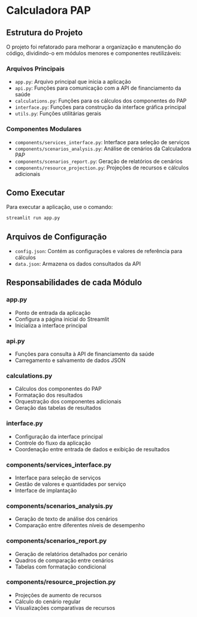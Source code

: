 # Calculadora PAP

## Estrutura do Projeto

O projeto foi refatorado para melhorar a organização e manutenção do código, dividindo-o em módulos menores e componentes reutilizáveis:

### Arquivos Principais
- `app.py`: Arquivo principal que inicia a aplicação
- `api.py`: Funções para comunicação com a API de financiamento da saúde
- `calculations.py`: Funções para os cálculos dos componentes do PAP
- `interface.py`: Funções para construção da interface gráfica principal
- `utils.py`: Funções utilitárias gerais

### Componentes Modulares
- `components/services_interface.py`: Interface para seleção de serviços
- `components/scenarios_analysis.py`: Análise de cenários da Calculadora PAP
- `components/scenarios_report.py`: Geração de relatórios de cenários
- `components/resource_projection.py`: Projeções de recursos e cálculos adicionais

## Como Executar

Para executar a aplicação, use o comando:

```bash
streamlit run app.py
```

## Arquivos de Configuração

- `config.json`: Contém as configurações e valores de referência para cálculos
- `data.json`: Armazena os dados consultados da API

## Responsabilidades de cada Módulo

### app.py
- Ponto de entrada da aplicação
- Configura a página inicial do Streamlit
- Inicializa a interface principal

### api.py
- Funções para consulta à API de financiamento da saúde
- Carregamento e salvamento de dados JSON

### calculations.py
- Cálculos dos componentes do PAP
- Formatação dos resultados
- Orquestração dos componentes adicionais
- Geração das tabelas de resultados

### interface.py
- Configuração da interface principal
- Controle do fluxo da aplicação
- Coordenação entre entrada de dados e exibição de resultados

### components/services_interface.py
- Interface para seleção de serviços
- Gestão de valores e quantidades por serviço
- Interface de implantação

### components/scenarios_analysis.py
- Geração de texto de análise dos cenários
- Comparação entre diferentes níveis de desempenho

### components/scenarios_report.py
- Geração de relatórios detalhados por cenário
- Quadros de comparação entre cenários
- Tabelas com formatação condicional

### components/resource_projection.py
- Projeções de aumento de recursos
- Cálculo do cenário regular
- Visualizações comparativas de recursos
